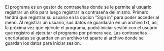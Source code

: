 El programa es un gestor de contraseñas
donde se le permite al usuario registrar
un sitio para luego registrar la contraseña
del mismo.
Primero tendrá que registrar su usuario
en la opcion "Sign in" para poder acceder
al menú. 
Al registrar un usuario, sus datos se
guardarán en un archivo txt, así, la próxima 
vez que ejecute el programa, podrá iniciar 
sesión con el usuario que registro al 
ejecutar el programa por primera vez.
Las contraseñas encriptadas se guardan en
un archivo txt aparte al archivo donde se
guardan los datos para iniciar sesión.
